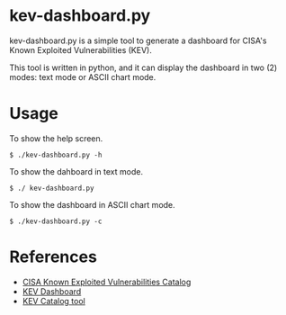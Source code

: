 # kev-dashboard.py
kev-dashboard.py is a simple tool to generate a dashboard for CISA's Known Exploited Vulnerabilities (KEV).

This tool is written in python, and it can display the dashboard in two (2) modes: text mode or ASCII chart mode.


# Usage
To show the help screen.
```console
$ ./kev-dashboard.py -h
```

To show the dahboard in text mode.
```console
$ ./ kev-dashboard.py
```

To show the dashboard in ASCII chart mode.
```console
$ ./kev-dashboard.py -c
```

# References
- [CISA Known Exploited Vulnerabilities Catalog](https://www.cisa.gov/known-exploited-vulnerabilities-catalog)
- [KEV Dashboard](https://myseq.blogspot.com/2022/04/kev-dashboard.html)
- [KEV Catalog tool](https://github.com/myseq/kev-cataglog/)
